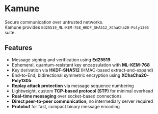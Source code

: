 # Kamune

Secure communication over untrusted networks.  
Kamune provides `Ed25519_ML-KEM-768_HKDF_SHA512_XChaCha20-Poly1305` suite.

## Features

- Message signing and verification using **Ed25519**
- Ephemeral, quantum-resistant key encapsulation with **ML-KEM-768**
- Key derivation via **HKDF-SHA512** (HMAC-based extract-and-expand)
- End-to-End, bidirectional symmetric encryption using **XChaCha20-Poly1305**
- **Replay attack protection** via message sequence numbering
- Lightweight, custom **TCP-based protocol (STP)** for minimal overhead
- **Real-time messaging** over socket-based connections
- **Direct peer-to-peer communication**, no intermediary server required
- **Protobuf** for fast, compact binary message encoding

